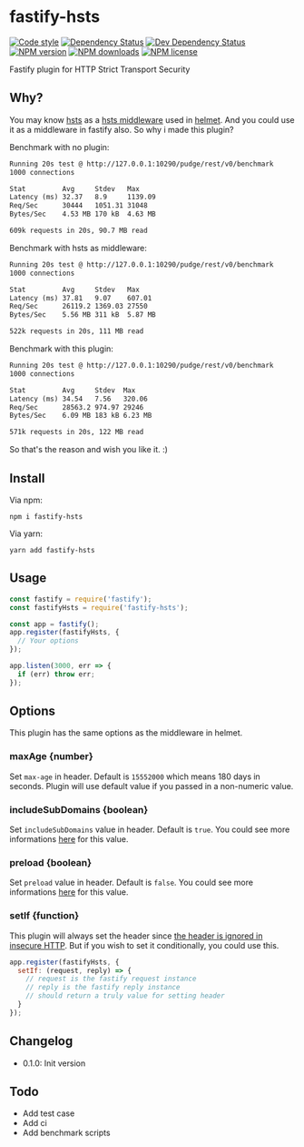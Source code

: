# fastify-hsts

[![Code style][lint-img]][lint-url]
[![Dependency Status][dep-img]][dep-url]
[![Dev Dependency Status][dev-dep-img]][dev-dep-url]
[![NPM version][npm-ver-img]][npm-url]
[![NPM downloads][npm-dl-img]][npm-url]
[![NPM license][npm-lc-img]][npm-url]

Fastify plugin for HTTP Strict Transport Security

## Why?

You may know [hsts](https://github.com/helmetjs/hsts) as a [hsts middleware](https://helmetjs.github.io/docs/hsts/) used in [helmet](https://github.com/helmetjs/helmet). And you could use it as a middleware in fastify also. So why i made this plugin?

Benchmark with no plugin:

```txt
Running 20s test @ http://127.0.0.1:10290/pudge/rest/v0/benchmark
1000 connections

Stat         Avg     Stdev   Max
Latency (ms) 32.37   8.9     1139.09
Req/Sec      30444   1051.31 31048
Bytes/Sec    4.53 MB 170 kB  4.63 MB

609k requests in 20s, 90.7 MB read
```

Benchmark with hsts as middleware:

```txt
Running 20s test @ http://127.0.0.1:10290/pudge/rest/v0/benchmark
1000 connections

Stat         Avg     Stdev   Max
Latency (ms) 37.81   9.07    607.01
Req/Sec      26119.2 1369.03 27550
Bytes/Sec    5.56 MB 311 kB  5.87 MB

522k requests in 20s, 111 MB read
```

Benchmark with this plugin:

```txt
Running 20s test @ http://127.0.0.1:10290/pudge/rest/v0/benchmark
1000 connections

Stat         Avg     Stdev  Max
Latency (ms) 34.54   7.56   320.06
Req/Sec      28563.2 974.97 29246
Bytes/Sec    6.09 MB 183 kB 6.23 MB

571k requests in 20s, 122 MB read
```

So that's the reason and wish you like it. :)

## Install

Via npm:

```shell
npm i fastify-hsts
```

Via yarn:

```shell
yarn add fastify-hsts
```

## Usage

```js
const fastify = require('fastify');
const fastifyHsts = require('fastify-hsts');

const app = fastify();
app.register(fastifyHsts, {
  // Your options
});

app.listen(3000, err => {
  if (err) throw err;
});
```

## Options

This plugin has the same options as the middleware in helmet.

### maxAge {number}

Set `max-age` in header. Default is `15552000` which means 180 days in seconds. Plugin will use default value if you passed in a non-numeric value.

### includeSubDomains {boolean}

Set `includeSubDomains` value in header. Default is `true`. You could see more informations [here](https://developer.mozilla.org/en-US/docs/Web/HTTP/Headers/Strict-Transport-Security) for this value.

### preload {boolean}

Set `preload` value in header. Default is `false`. You could see more informations [here](https://developer.mozilla.org/en-US/docs/Web/HTTP/Headers/Strict-Transport-Security) for this value.

### setIf {function}

This plugin will always set the header since [the header is ignored in insecure HTTP](https://tools.ietf.org/html/rfc6797#section-8.1). But if you wish to set it conditionally, you could use this.

```js
app.register(fastifyHsts, {
  setIf: (request, reply) => {
    // request is the fastify request instance
    // reply is the fastify reply instance
    // should return a truly value for setting header
  }
});
```

## Changelog

- 0.1.0: Init version

## Todo

- Add test case
- Add ci
- Add benchmark scripts

[lint-img]: https://img.shields.io/badge/code%20style-handsome-brightgreen.svg?style=flat-square
[lint-url]: https://github.com/poppinlp/eslint-config-handsome
[dep-img]: https://img.shields.io/david/poppinlp/fastify-hsts.svg?style=flat-square
[dep-url]: https://david-dm.org/poppinlp/fastify-hsts
[dev-dep-img]: https://img.shields.io/david/dev/poppinlp/fastify-hsts.svg?style=flat-square
[dev-dep-url]: https://david-dm.org/poppinlp/fastify-hsts#info=devDependencies
[npm-ver-img]: https://img.shields.io/npm/v/fastify-hsts.svg?style=flat-square
[npm-dl-img]: https://img.shields.io/npm/dm/fastify-hsts.svg?style=flat-square
[npm-lc-img]: https://img.shields.io/npm/l/fastify-hsts.svg?style=flat-square
[npm-url]: https://www.npmjs.com/package/fastify-hsts
